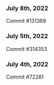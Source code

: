 ### July 8th, 2022

Commit #131369

### July 5th, 2022

Commit #314353


### July 4th, 2022

Commit #72281

